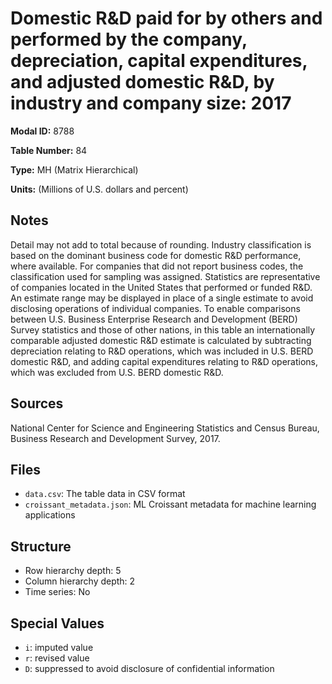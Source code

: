 # Domestic R&D paid for by others and performed by the company, depreciation, capital expenditures, and adjusted domestic R&D, by industry and company size: 2017

**Modal ID:** 8788

**Table Number:** 84

**Type:** MH (Matrix Hierarchical)

**Units:** (Millions of U.S. dollars and percent)

## Notes

Detail may not add to total because of rounding. Industry classification is based on the dominant business code for domestic R&D performance, where available. For companies that did not report business codes, the classification used for sampling was assigned. Statistics are representative of companies located in the United States that performed or funded R&D. An estimate range may be displayed in place of a single estimate to avoid disclosing operations of individual companies. To enable comparisons between U.S. Business Enterprise Research and Development (BERD) Survey statistics and those of other nations, in this table an internationally comparable adjusted domestic R&D estimate is calculated by subtracting depreciation relating to R&D operations, which was included in U.S. BERD domestic R&D, and adding capital expenditures relating to R&D operations, which was excluded from U.S. BERD domestic R&D.

## Sources

National Center for Science and Engineering Statistics and Census Bureau, Business Research and Development Survey, 2017.

## Files

- `data.csv`: The table data in CSV format
- `croissant_metadata.json`: ML Croissant metadata for machine learning applications

## Structure

- Row hierarchy depth: 5
- Column hierarchy depth: 2
- Time series: No

## Special Values

- `i`: imputed value
- `r`: revised value
- `D`: suppressed to avoid disclosure of confidential information

